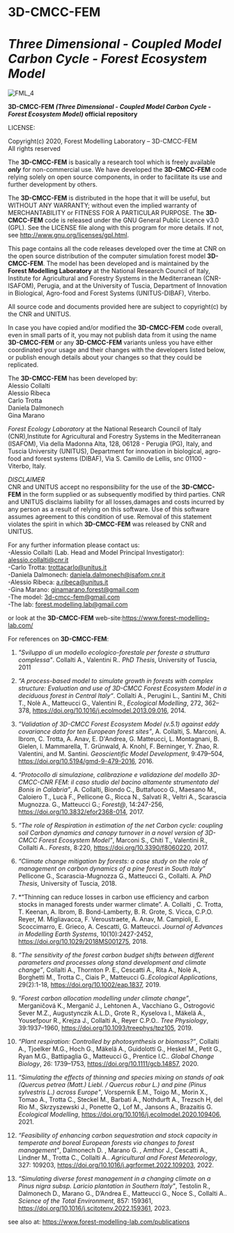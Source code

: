 # 3D-CMCC-FEM  
# *Three Dimensional - Coupled Model Carbon Cycle - Forest Ecosystem Model*

![FML_4](https://user-images.githubusercontent.com/27204956/99875955-c8bfea80-2bf3-11eb-821c-c02a068990d4.jpg)

**3D-CMCC-FEM *(Three Dimensional - Coupled Model Carbon Cycle - Forest Ecosystem Model)* official repository**

LICENSE:

Copyright(c) 2020, Forest Modelling Laboratory – 3D-CMCC-FEM  
All rights reserved


The **3D-CMCC-FEM** is basically a research tool which is freely available ***only*** for non-commercial use. We have developed the **3D-CMCC-FEM** code relying solely on open source components, in order to facilitate its use and further development by others. 

The **3D-CMCC-FEM** is distributed in the hope that it will be useful, but WITHOUT ANY WARRANTY; without even the implied warranty of MERCHANTABILITY or FITNESS FOR A PARTICULAR PURPOSE. The **3D-CMCC-FEM** code is released under the GNU General Public Licence v3.0 (GPL). See the LICENSE file along with this program for more details.  If not, see http://www.gnu.org/licenses/gpl.html.

This page contains all the code releases developed over the time at CNR on the open source distribution of the computer simulation forest model **3D-CMCC-FEM**. The model has been developed and is maintained by the **Forest Modelling Laboratory** at the National Research Council of Italy, Institute for Agricultural and Forestry Systems in the Mediterranean (CNR-ISAFOM), Perugia, and at the University of Tuscia, Department of Innovation in Biological, Agro-food and Forest Systems (UNITUS-DIBAF), Viterbo.  

All source code and documents provided here are subject to copyright(c) by the CNR and UNITUS.     

In case you have copied and/or modified the **3D-CMCC-FEM** code overall, even in small parts of it, you may not publish data from it using the name **3D-CMCC-FEM** or any **3D-CMCC-FEM** variants unless you have either coordinated your usage and their changes with the developers listed below, or publish enough details about your changes so that they could be replicated.

The **3D-CMCC-FEM** has been developed by:  
Alessio Collalti    
Alessio Ribeca  
Carlo Trotta        
Daniela Dalmonech  
Gina Marano       


*Forest Ecology Laboratory* at the National Research Council of Italy (CNR),Institute for Agricultural and Forestry Systems in the Mediterranean (ISAFOM), Via della Madonna Alta, 128, 06128 - Perugia (PG), Italy, and Tuscia University (UNITUS), Department for innovation in biological, agro-food and forest systems (DIBAF), Via S. Camillo de Lellis, snc 01100 - Viterbo, Italy.   

*DISCLAIMER*  
CNR and UNITUS accept no responsibility for the use of the **3D-CMCC-FEM** in the form supplied or as subsequently modified by third parties. CNR and UNITUS disclaims liability for all losses,damages and costs incurred by any person as a result of relying on this software. Use of this software assumes agreement to this condition of use. Removal of this statement violates the spirit in which **3D-CMCC-FEM** was released by CNR and UNITUS.

For any further information please contact us:  
-Alessio Collalti (Lab. Head and Model Principal Investigator): alessio.collalti@cnr.it  
-Carlo Trotta: trottacarlo@unitus.it  
-Daniela Dalmonech: daniela.dalmonech@isafom.cnr.it  
-Alessio Ribeca: a.ribeca@unitus.it  
-Gina Marano: ginamarano.forest@gmail.com  
-The model: 3d-cmcc-fem@gmail.com  
-The lab: forest.modelling.lab@gmail.com  

or look at the **3D-CMCC-FEM** web-site:https://www.forest-modelling-lab.com/

For references on **3D-CMCC-FEM**:

1. *"Sviluppo di un modello ecologico-forestale per foreste a struttura complessa"*. Collalti A., Valentini R.. *PhD Thesis*, University of Tuscia, 2011

2. *“A process-based model to simulate growth in forests with complex structure: Evaluation and use of 3D-CMCC Forest Ecosystem Model in a deciduous forest in Central Italy“*. Collalti A., Perugini L., Santini M., Chiti T., Nolè A., Matteucci G., Valentini R., *Ecological Modelling*, 272, 362– 378, https://doi.org/10.1016/j.ecolmodel.2013.09.016, 2014.

3. *”Validation of 3D-CMCC Forest Ecosystem Model (v.5.1) against eddy covariance data for ten European forest sites”*, A. Collalti, S. Marconi, A. Ibrom, C. Trotta, A. Anav, E. D'Andrea, G. Matteucci, L. Montagnani, B. Gielen, I. Mammarella, T. Grünwald, A. Knohl, F. Berninger, Y. Zhao, R. Valentini, and M. Santini. *Geoscientific Model Development*, 9:479–504, https://doi.org/10.5194/gmd-9-479-2016, 2016.

4.  *“Protocollo di simulazione, calibrazione e validazione del modello 3D-CMCC-CNR FEM: il caso studio del bacino altamente strumentato del Bonis in Calabria”*, A. Collalti,  Biondo C., Buttafuoco G., Maesano M., Caloiero T., Lucà F., Pellicone G., Ricca N., Salvati R., Veltri A., Scarascia Mugnozza. G., Matteucci G.; *Forest@*, 14:247-256, https://doi.org/10.3832/efor2368-014, 2017.

5. *“The role of Respiration in estimation of the net Carbon cycle: coupling soil Carbon dynamics and canopy turnover in a novel version of 3D-CMCC Forest Ecosystem Model”*, Marconi S., Chiti T., Valentini R., Collalti A.. *Forests*, 8:220, https://doi.org/10.3390/f8060220, 2017.

6. *“Climate change mitigation by forests: a case study on the role of management on carbon dynamics of a pine forest in South Italy”* Pellicone G., Scarascia-Mugnozza G., Matteucci G., Collalti. A. *PhD Thesis*, University of Tuscia, 2018.

7. *“Thinning can reduce losses in carbon use efficiency and carbon stocks in managed forests under warmer climate”. A. Collalti , C. Trotta, T. Keenan, A. Ibrom, B. Bond-Lamberty, B. R. Grote, S. Vicca, C.P.O. Reyer, M. Migliavacca, F. Veroustraete, A. Anav, M. Campioli, E. Scoccimarro, E. Grieco, A. Cescatti, G. Matteucci. *Journal of Advances in  Modelling Earth Systems*, 10(10):2427-2452, https://doi.org/10.1029/2018MS001275, 2018.

8. *“The sensitivity of the forest carbon budget shifts between different parameters and processes along stand development and climate change”*, Collalti A., Thornton P. E., Cescatti A., Rita A., Nolè A., Borghetti M., Trotta C., Ciais P., Matteucci G..*Ecological Applications*, 29(2):1-18, https://doi.org/10.1002/eap.1837, 2019.

9. *“Forest carbon allocation modelling under climate change”*, Merganičová K., Merganič J., Lehtonen A., Vacchiano G., Ostrogović Sever M.Z., Augustynczik A.L.D., Grote R., Kyselova I., Mäkelä A., Yousefpour R., Krejza J., Collalti A., Reyer C.P.O.. *Tree Physiology*, 39:1937–1960, https://doi.org/10.1093/treephys/tpz105, 2019.

10. *“Plant respiration: Controlled by photosynthesis or biomass?”*, Collalti A., Tjoelker M.G., Hoch G., Mäkelä A., Guidolotti G., Heskel M., Petit G., Ryan M.G., Battipaglia G., Matteucci G., Prentice I.C.. *Global Change Biology*, 26: 1739–1753, https://doi.org/10.1111/gcb.14857, 2020.

11. *“Simulating the effects of thinning and species mixing on stands of oak (Quercus petrea (Matt.) Liebl. / Quercus robur L.) and pine (Pinus sylvestris L.) across Europe"*, Vorspernik E.M., Toigo M., Morin X., Tomao A., Trotta C., Steckel M., Barbati A., Nothdurft A., Trezsch H, del Rio M., Skrzyszewski J., Ponette Q., Lof M., Jansons A., Brazaitis G. *Ecological Modelling*, https://doi.org/10.1016/j.ecolmodel.2020.109406, 2021.

14. *“Feasibility of enhancing carbon sequestration and stock capacity in temperate and boreal European forests via changes to forest management"*, Dalmonech D. , Marano G. , Amthor J., Cescatti A., Lindner M., Trotta C., Collalti A.. *Agricultural and Forest Meteorology*, 327: 109203, https://doi.org/10.1016/j.agrformet.2022.109203, 2022.

15. *“Simulating diverse forest management in a changing climate on a Pinus nigra subsp. Laricio plantation in Southern Italy"*, Testolin R., Dalmonech D., Marano G., D’Andrea E., Matteucci G., Noce S., Collalti A.. *Science of the Total Environment*, 857: 159361, https://doi.org/10.1016/j.scitotenv.2022.159361, 2023.

see also at: https://www.forest-modelling-lab.com/publications





